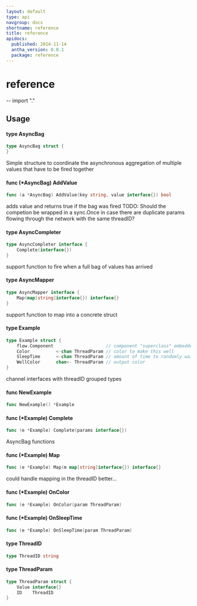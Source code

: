 ```yaml
---
layout: default
type: api
navgroup: docs
shortname: reference
title: reference
apidocs:
  published: 2014-11-14
  antha_version: 0.0.1
  package: reference
---
```

# reference
--
    import "."


## Usage

#### type AsyncBag

```go
type AsyncBag struct {
}
```

Simple structure to coordinate the asynchronous aggregation of multiple values
that have to be fired together

#### func (*AsyncBag) AddValue

```go
func (a *AsyncBag) AddValue(key string, value interface{}) bool
```
adds value and returns true if the bag was fired TODO: Should the competion be
wrapped in a sync.Once in case there are duplicate params flowing through the
network with the same threadID?

#### type AsyncCompleter

```go
type AsyncCompleter interface {
	Complete(interface{})
}
```

support function to fire when a full bag of values has arrived

#### type AsyncMapper

```go
type AsyncMapper interface {
	Map(map[string]interface{}) interface{}
}
```

support function to map into a concrete struct

#### type Example

```go
type Example struct {
	flow.Component                    // component "superclass" embedded
	Color          <-chan ThreadParam // color to make this well
	SleepTime      <-chan ThreadParam // amount of time to randomly wait
	WellColor      chan<- ThreadParam // output color
}
```

channel interfaces with threadID grouped types

#### func  NewExample

```go
func NewExample() *Example
```

#### func (*Example) Complete

```go
func (e *Example) Complete(params interface{})
```
AsyncBag functions

#### func (*Example) Map

```go
func (e *Example) Map(m map[string]interface{}) interface{}
```
could handle mapping in the threadID better...

#### func (*Example) OnColor

```go
func (e *Example) OnColor(param ThreadParam)
```

#### func (*Example) OnSleepTime

```go
func (e *Example) OnSleepTime(param ThreadParam)
```

#### type ThreadID

```go
type ThreadID string
```


#### type ThreadParam

```go
type ThreadParam struct {
	Value interface{}
	ID    ThreadID
}
```
